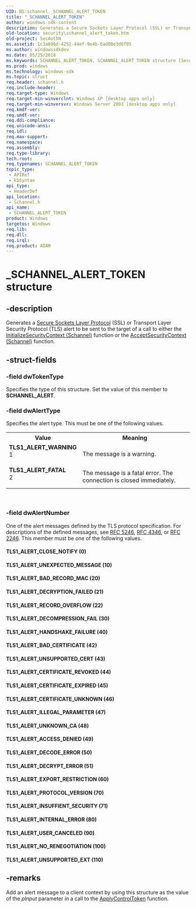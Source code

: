 ```yaml
---
UID: NS:schannel._SCHANNEL_ALERT_TOKEN
title: "_SCHANNEL_ALERT_TOKEN"
author: windows-sdk-content
description: Generates a Secure Sockets Layer Protocol (SSL) or Transport Layer Security Protocol (TLS) alert to be sent to the target of a call to either the InitializeSecurityContext (Schannel) function or the AcceptSecurityContext (Schannel) function.
old-location: security\schannel_alert_token.htm
old-project: SecAuthN
ms.assetid: 1c3a896d-4252-44ef-9e4b-6ad00e3d6f05
ms.author: windowssdkdev
ms.date: 05/25/2018
ms.keywords: SCHANNEL_ALERT_TOKEN, SCHANNEL_ALERT_TOKEN structure [Security], TLS1_ALERT_ACCESS_DENIED, TLS1_ALERT_BAD_CERTIFICATE, TLS1_ALERT_BAD_RECORD_MAC, TLS1_ALERT_CERTIFICATE_EXPIRED, TLS1_ALERT_CERTIFICATE_REVOKED, TLS1_ALERT_CERTIFICATE_UNKNOWN, TLS1_ALERT_CLOSE_NOTIFY, TLS1_ALERT_DECODE_ERROR, TLS1_ALERT_DECOMPRESSION_FAIL, TLS1_ALERT_DECRYPTION_FAILED, TLS1_ALERT_DECRYPT_ERROR, TLS1_ALERT_EXPORT_RESTRICTION, TLS1_ALERT_FATAL, TLS1_ALERT_HANDSHAKE_FAILURE, TLS1_ALERT_ILLEGAL_PARAMETER, TLS1_ALERT_INSUFFIENT_SECURITY, TLS1_ALERT_INTERNAL_ERROR, TLS1_ALERT_NO_RENEGOTIATION, TLS1_ALERT_PROTOCOL_VERSION, TLS1_ALERT_RECORD_OVERFLOW, TLS1_ALERT_UNEXPECTED_MESSAGE, TLS1_ALERT_UNKNOWN_CA, TLS1_ALERT_UNSUPPORTED_CERT, TLS1_ALERT_UNSUPPORTED_EXT, TLS1_ALERT_USER_CANCELED, TLS1_ALERT_WARNING, _SCHANNEL_ALERT_TOKEN, schannel/SCHANNEL_ALERT_TOKEN, security.schannel_alert_token
ms.prod: windows
ms.technology: windows-sdk
ms.topic: struct
req.header: schannel.h
req.include-header: 
req.target-type: Windows
req.target-min-winverclnt: Windows XP [desktop apps only]
req.target-min-winversvr: Windows Server 2003 [desktop apps only]
req.kmdf-ver: 
req.umdf-ver: 
req.ddi-compliance: 
req.unicode-ansi: 
req.idl: 
req.max-support: 
req.namespace: 
req.assembly: 
req.type-library: 
tech.root: 
req.typenames: SCHANNEL_ALERT_TOKEN
topic_type:
 - APIRef
 - kbSyntax
api_type:
 - HeaderDef
api_location:
 - Schannel.h
api_name:
 - SCHANNEL_ALERT_TOKEN
product: Windows
targetos: Windows
req.lib: 
req.dll: 
req.irql: 
req.product: ADAM
---
```


# _SCHANNEL_ALERT_TOKEN structure


## -description


Generates a <a href="https://msdn.microsoft.com/45536902-af80-4dca-b3ce-207086844763">Secure Sockets Layer Protocol</a> (SSL) or Transport Layer Security Protocol (TLS) alert to be sent to the target of a call to either the <a href="https://msdn.microsoft.com/c451089a-d10d-469c-99dd-43d75a6b0b2a">InitializeSecurityContext (Schannel)</a> function or the <a href="https://msdn.microsoft.com/03fd5272-8476-4c93-8590-0d00acf6a130">AcceptSecurityContext (Schannel)</a>  function.


## -struct-fields




### -field dwTokenType

Specifies the type of this structure. Set the value of this member to <b>SCHANNEL_ALERT</b>.


### -field dwAlertType

Specifies the alert type. This must be one of the following values.

<table>
<tr>
<th>Value</th>
<th>Meaning</th>
</tr>
<tr>
<td width="40%"><a id="TLS1_ALERT_WARNING"></a><a id="tls1_alert_warning"></a><dl>
<dt><b>TLS1_ALERT_WARNING</b></dt>
<dt>1</dt>
</dl>
</td>
<td width="60%">
The message is a warning.

</td>
</tr>
<tr>
<td width="40%"><a id="TLS1_ALERT_FATAL"></a><a id="tls1_alert_fatal"></a><dl>
<dt><b>TLS1_ALERT_FATAL</b></dt>
<dt>2</dt>
</dl>
</td>
<td width="60%">
The message is a fatal error. The connection is closed immediately.

</td>
</tr>
</table>
 


### -field dwAlertNumber

One of the alert messages defined by the TLS protocol specification. For descriptions of the defined messages, see  <a href="http://go.microsoft.com/fwlink/p/?linkid=185502">RFC 5246</a>,  <a href="http://go.microsoft.com/fwlink/p/?linkid=185503">RFC 4346</a>, or  <a href="http://go.microsoft.com/fwlink/p/?linkid=185504">RFC 2246</a>. This member must be one of the following values.



#### TLS1_ALERT_CLOSE_NOTIFY (0)



#### TLS1_ALERT_UNEXPECTED_MESSAGE (10)



#### TLS1_ALERT_BAD_RECORD_MAC (20)



#### TLS1_ALERT_DECRYPTION_FAILED (21)



#### TLS1_ALERT_RECORD_OVERFLOW (22)



#### TLS1_ALERT_DECOMPRESSION_FAIL (30)



#### TLS1_ALERT_HANDSHAKE_FAILURE (40)



#### TLS1_ALERT_BAD_CERTIFICATE (42)



#### TLS1_ALERT_UNSUPPORTED_CERT (43)



#### TLS1_ALERT_CERTIFICATE_REVOKED (44)



#### TLS1_ALERT_CERTIFICATE_EXPIRED (45)



#### TLS1_ALERT_CERTIFICATE_UNKNOWN (46)



#### TLS1_ALERT_ILLEGAL_PARAMETER (47)



#### TLS1_ALERT_UNKNOWN_CA (48)



#### TLS1_ALERT_ACCESS_DENIED (49)



#### TLS1_ALERT_DECODE_ERROR (50)



#### TLS1_ALERT_DECRYPT_ERROR (51)



#### TLS1_ALERT_EXPORT_RESTRICTION (60)



#### TLS1_ALERT_PROTOCOL_VERSION (70)



#### TLS1_ALERT_INSUFFIENT_SECURITY (71)



#### TLS1_ALERT_INTERNAL_ERROR (80)



#### TLS1_ALERT_USER_CANCELED (90)



#### TLS1_ALERT_NO_RENEGOTIATION (100)



#### TLS1_ALERT_UNSUPPORTED_EXT (110)


## -remarks



Add an alert message to a client context by using this structure as the value of the <i>pInput</i> parameter in a call to the <a href="https://msdn.microsoft.com/5ce13a05-874c-4e1a-9be8-aed98609791e">ApplyControlToken</a> function.



